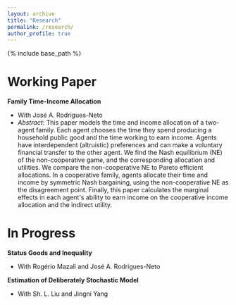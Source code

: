 ```yaml
---
layout: archive
title: "Research"
permalink: /research/
author_profile: true
---
```


{% include base_path %}

# Working Paper
**Family Time-Income Allocation**
- With José A. Rodrigues-Neto
- *Abstract*: This paper models the time and income allocation of a two-agent family. Each agent chooses the time they spend producing a household public good and the time working to earn income. Agents have interdependent (altruistic) preferences and can make a voluntary financial transfer to the other agent. We find the Nash equilibrium (NE) of the non-cooperative game, and the corresponding allocation and utilities. We compare the non-cooperative NE to Pareto efficient allocations. In a cooperative family, agents allocate their time and income by symmetric Nash bargaining, using the non-cooperative NE as the disagreement point. Finally, this paper calculates the marginal effects in each agent's ability to earn income on the cooperative income allocation and the indirect utility.

# In Progress
**Status Goods and Inequality**
- With Rogério Mazali and José A. Rodrigues-Neto

**Estimation of Deliberately Stochastic Model**
- With Sh. L. Liu and Jingni Yang